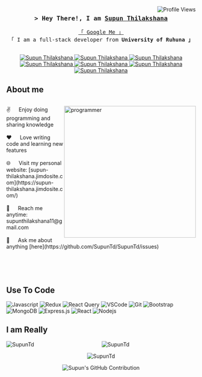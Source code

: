 <a href="https://komarev.com/ghpvc/?username=SupunTd">
  <img align="right" src="https://komarev.com/ghpvc/?username=SupunTd&label=Profile%20Views&color=blueviolet&style=flat-square" alt="Profile Views" />
</a>


              
              



<!-- Intro  -->
<h3 align="center">
        <samp>&gt; Hey There!, I am
                <b><a target="_blank" href="https://linktr.ee/supun_thilakshana">Supun Thilakshana</a></b>
        </samp>
</h3>

<p align="center"> 
  <samp>
    <a href="https://www.google.com/search?q=Supun+Thilakshana+Dharmarathna">「 Google Me 」</a>
    <br>
    「 I am a full-stack developer from <b>University of Ruhuna 」</b>
    <br>
    <br>
  </samp>
</p>

<p align="center">
 <a href="https://supuntd.github.io/supunthilakshana.github.io/" target="blank">
  <img src="https://img.shields.io/badge/Website-DC143C?style=for-the-badge&logo=medium&logoColor=white" alt="Supun Thilakshana" />
 </a>
 <a href="https://www.linkedin.com/in/supunthilakshana/" target="_blank">
  <img src="https://img.shields.io/badge/LinkedIn-0077B5?style=for-the-badge&logo=linkedin&logoColor=white" alt="Supun Thilakshana" />
 </a>
 <a href="https://twitter.com/SupunTd" target="_blank">
  <img src="https://img.shields.io/badge/Twitter-1DA1F2?style=for-the-badge&logo=twitter&logoColor=white" alt="Supun Thilakshana" />
 </a>
 <a href="https://www.facebook.com/supun.thilakshana.1" target="_blank">
  <img src="https://img.shields.io/badge/Facebook-20BEFF?&style=for-the-badge&logo=facebook&logoColor=white" alt="Supun Thilakshana" />
  </a> 
 <a href="https://www.instagram.com/supun_thilakshana/" target="_blank">
  <img src="https://img.shields.io/badge/Instagram-fe4164?style=for-the-badge&logo=instagram&logoColor=white" alt="Supun Thilakshana" />
 </a> 
 <a href="https://www.youtube.com/@supunthilakshana229/" target="_blank">
  <img src="https://img.shields.io/badge/YouTube-FF0000?style=for-the-badge&logo=youtube&logoColor=white" alt="Supun Thilakshana" />
 </a> 
 <a href="https://discord.gg/STD" target="_blank">
  <img src="https://img.shields.io/badge/Discord-7289DA?style=for-the-badge&logo=discord&logoColor=white" alt="Supun Thilakshana" />
 </a> 
</p>

<!-- About Section -->
<h2>About me</h2>

<div style="display: flex; align-items: center;">
<p style="flex: 1;">
  <img align="right" src="https://github.com/SupunTd/SupunTd/blob/main/assets/82252921/79a21fdc-9b00-481b-b4da-a8f4d4df376a.png" alt="programmer" width="350" />
  ✌️ &emsp; Enjoy doing programming and sharing knowledge <br/><br/>
  ❤️ &emsp; Love writing code and learning new features<br/><br/>
  🌐 &emsp; Visit my personal website: [supun-thilakshana.jimdosite.com](https://supun-thilakshana.jimdosite.com/) <br/><br/>
  📧 &emsp; Reach me anytime: supunthilakshana11@gmail.com<br/><br/>
  💬 &emsp; Ask me about anything [here](https://github.com/SupunTd/SupunTd/issues)
</p>

</div>
<br/>
<br/>
<br/>



<!-- Languages and Tools -->
## Use To Code
  ![Javascript](https://img.shields.io/badge/Javascript-F0DB4F?style=for-the-badge&labelColor=black&logo=javascript&logoColor=F0DB4F)
![Redux](https://img.shields.io/badge/Redux-593D88?style=for-the-badge&logo=redux&logoColor=white)
![React Query](https://img.shields.io/badge/-React_Query-FF4154?style=for-the-badge&logo=react%20query&logoColor=white)
![VSCode](https://img.shields.io/badge/Visual_Studio-0078d7?style=for-the-badge&logo=visual%20studio&logoColor=white)
![Git](https://img.shields.io/badge/Git-F05032?style=for-the-badge&logo=git&logoColor=white)
 ![Bootstrap](https://img.shields.io/badge/Bootstrap-563D7C?style=for-the-badge&logo=bootstrap&logoColor=white)
 ![MongoDB](https://img.shields.io/badge/MongoDB-4EA94B?style=for-the-badge&logo=mongodb&logoColor=white)
 ![Express.js](https://img.shields.io/badge/Express.js-000000?style=for-the-badge&logo=express&logoColor=white)
 ![React](https://img.shields.io/badge/-React-61DBFB?style=for-the-badge&labelColor=black&logo=react&logoColor=61DBFB)
  ![Nodejs](https://img.shields.io/badge/Nodejs-3C873A?style=for-the-badge&labelColor=black&logo=node.js&logoColor=3C873A)










## I am Really

<p align="center">
  <img align="left" src="https://github-readme-stats.vercel.app/api/top-langs?username=SupunTd&show_icons=true&locale=en&layout=compact" alt="SupunTd" />
</p>

<p align="center">
  <img align="center" src="https://github-readme-stats.vercel.app/api?username=SupunTd&show_icons=true&locale=en" alt="SupunTd" />
</p>

<p align="center">
  <img align="center" src="https://github-readme-streak-stats.herokuapp.com/?user=SupunTd" alt="SupunTd" />
</p>


<p align="center">
    <img src="https://github-profile-summary-cards.vercel.app/api/cards/profile-details?username=SupunTd&theme=radical" alt="Supun's GitHub Contribution"/>

</p>




